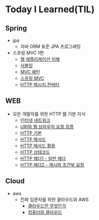 # Today I Learned(TIL)

## Spring
* jpa
    * 자바 ORM 표준 JPA 프로그래밍
* 스프링 MVC 1편
    * [웹 애플리케이션 이해](https://github.com/qwe5507/TIL/blob/main/Spring/%EC%8A%A4%ED%94%84%EB%A7%81%20MVC%201%ED%8E%B8%20-%20%EB%B0%B1%EC%97%94%EB%93%9C%20%EC%9B%B9%20%EA%B0%9C%EB%B0%9C%20%ED%95%B5%EC%8B%AC%20%EA%B8%B0%EC%88%A0/01.%20%EC%9B%B9%20%EC%95%A0%ED%94%8C%EB%A6%AC%EC%BC%80%EC%9D%B4%EC%85%98%20%EC%9D%B4%ED%95%B4.md)
    * [서블릿](https://github.com/qwe5507/TIL/blob/main/Spring/%EC%8A%A4%ED%94%84%EB%A7%81%20MVC%201%ED%8E%B8%20-%20%EB%B0%B1%EC%97%94%EB%93%9C%20%EC%9B%B9%20%EA%B0%9C%EB%B0%9C%20%ED%95%B5%EC%8B%AC%20%EA%B8%B0%EC%88%A0/02.%20%EC%84%9C%EB%B8%94%EB%A6%BF.md)
    * [MVC 패턴](https://github.com/qwe5507/TIL/blob/main/Spring/%EC%8A%A4%ED%94%84%EB%A7%81%20MVC%201%ED%8E%B8%20-%20%EB%B0%B1%EC%97%94%EB%93%9C%20%EC%9B%B9%20%EA%B0%9C%EB%B0%9C%20%ED%95%B5%EC%8B%AC%20%EA%B8%B0%EC%88%A0/03.%20MVC%ED%8C%A8%ED%84%B4.md)
    * [스프링 MVC](https://github.com/qwe5507/TIL/blob/main/Spring/%EC%8A%A4%ED%94%84%EB%A7%81%20MVC%201%ED%8E%B8%20-%20%EB%B0%B1%EC%97%94%EB%93%9C%20%EC%9B%B9%20%EA%B0%9C%EB%B0%9C%20%ED%95%B5%EC%8B%AC%20%EA%B8%B0%EC%88%A0/04.%20%EC%8A%A4%ED%94%84%EB%A7%81%20MVC.md)
    * [HTTP 메시지 컨버터](https://github.com/qwe5507/TIL/blob/main/Spring/%EC%8A%A4%ED%94%84%EB%A7%81%20MVC%201%ED%8E%B8%20-%20%EB%B0%B1%EC%97%94%EB%93%9C%20%EC%9B%B9%20%EA%B0%9C%EB%B0%9C%20%ED%95%B5%EC%8B%AC%20%EA%B8%B0%EC%88%A0/05.%20HTTP%20%EB%A9%94%EC%8B%9C%EC%A7%80%20%EC%BB%A8%EB%B2%84%ED%84%B0.md)
     
## WEB
* 모든 개발자를 위한 HTTP 웹 기본 지식
    * [인터넷 네트워크](https://github.com/qwe5507/TIL/blob/main/Web/%EB%AA%A8%EB%93%A0%20%EA%B0%9C%EB%B0%9C%EC%9E%90%EB%A5%BC%20%EC%9C%84%ED%95%9C%20HTTP%20%EC%9B%B9%20%EA%B8%B0%EB%B3%B8%20%EC%A7%80%EC%8B%9D/01.%20%EC%9D%B8%ED%84%B0%EB%84%B7%20%EB%84%A4%ED%8A%B8%EC%9B%8C%ED%81%AC.md)
    * [URI와 웹 브라우저 요청 흐름](https://github.com/qwe5507/TIL/blob/main/Web/%EB%AA%A8%EB%93%A0%20%EA%B0%9C%EB%B0%9C%EC%9E%90%EB%A5%BC%20%EC%9C%84%ED%95%9C%20HTTP%20%EC%9B%B9%20%EA%B8%B0%EB%B3%B8%20%EC%A7%80%EC%8B%9D/02.%20URI%EC%99%80%20%EC%9B%B9%20%EB%B8%8C%EB%9D%BC%EC%9A%B0%EC%A0%80%20%EC%9A%94%EC%B2%AD%20%ED%9D%90%EB%A6%84.md)
    * [HTTP 기본](https://github.com/qwe5507/TIL/blob/main/Web/%EB%AA%A8%EB%93%A0%20%EA%B0%9C%EB%B0%9C%EC%9E%90%EB%A5%BC%20%EC%9C%84%ED%95%9C%20HTTP%20%EC%9B%B9%20%EA%B8%B0%EB%B3%B8%20%EC%A7%80%EC%8B%9D/03.%20HTTP%20%EA%B8%B0%EB%B3%B8.md)
    * [HTTP 메서드](https://github.com/qwe5507/TIL/blob/main/Web/%EB%AA%A8%EB%93%A0%20%EA%B0%9C%EB%B0%9C%EC%9E%90%EB%A5%BC%20%EC%9C%84%ED%95%9C%20HTTP%20%EC%9B%B9%20%EA%B8%B0%EB%B3%B8%20%EC%A7%80%EC%8B%9D/04.%20HTTP%20%EB%A9%94%EC%84%9C%EB%93%9C.md)
    * [HTTP 메서드 활용](https://github.com/qwe5507/TIL/blob/main/Web/%EB%AA%A8%EB%93%A0%20%EA%B0%9C%EB%B0%9C%EC%9E%90%EB%A5%BC%20%EC%9C%84%ED%95%9C%20HTTP%20%EC%9B%B9%20%EA%B8%B0%EB%B3%B8%20%EC%A7%80%EC%8B%9D/05.%20HTTP%20%EB%A9%94%EC%84%9C%EB%93%9C%20%ED%99%9C%EC%9A%A9.md)
    * [HTTP 상태코드](https://github.com/qwe5507/TIL/blob/main/Web/%EB%AA%A8%EB%93%A0%20%EA%B0%9C%EB%B0%9C%EC%9E%90%EB%A5%BC%20%EC%9C%84%ED%95%9C%20HTTP%20%EC%9B%B9%20%EA%B8%B0%EB%B3%B8%20%EC%A7%80%EC%8B%9D/06.%20HTTP%20%EC%83%81%ED%83%9C%EC%BD%94%EB%93%9C.md)
    * [HTTP 헤더1 - 일반 헤더](https://github.com/qwe5507/TIL/blob/main/Web/%EB%AA%A8%EB%93%A0%20%EA%B0%9C%EB%B0%9C%EC%9E%90%EB%A5%BC%20%EC%9C%84%ED%95%9C%20HTTP%20%EC%9B%B9%20%EA%B8%B0%EB%B3%B8%20%EC%A7%80%EC%8B%9D/07.%20HTTP%20%ED%97%A4%EB%8D%941%20-%20%EC%9D%BC%EB%B0%98%20%ED%97%A4%EB%8D%94.md)
    * [HTTP 헤더2 - 캐시와 조건부 요청](https://github.com/qwe5507/TIL/blob/main/Web/%EB%AA%A8%EB%93%A0%20%EA%B0%9C%EB%B0%9C%EC%9E%90%EB%A5%BC%20%EC%9C%84%ED%95%9C%20HTTP%20%EC%9B%B9%20%EA%B8%B0%EB%B3%B8%20%EC%A7%80%EC%8B%9D/08.%20HTTP%20%ED%97%A4%EB%8D%942%20-%20%EC%BA%90%EC%8B%9C%EC%99%80%20%EC%A1%B0%EA%B1%B4%EB%B6%80%20%EC%9A%94%EC%B2%AD.md)

## Cloud
* aws
  * 진짜 입문자를 위한 클라우드와 AWS
    * [클라우드란 무엇인가](https://github.com/qwe5507/TIL/blob/main/Cloud/aws/%EC%A7%84%EC%A7%9C%20%EC%9E%85%EB%AC%B8%EC%9E%90%EB%A5%BC%20%EC%9C%84%ED%95%9C%20%ED%81%B4%EB%9D%BC%EC%9A%B0%EB%93%9C%EC%99%80%20AWS/01.%ED%81%B4%EB%9D%BC%EC%9A%B0%EB%93%9C%EB%9E%80%20%EB%AC%B4%EC%97%87%EC%9D%B8%EA%B0%80.md)
    * [컴퓨터와 클라우드]()

